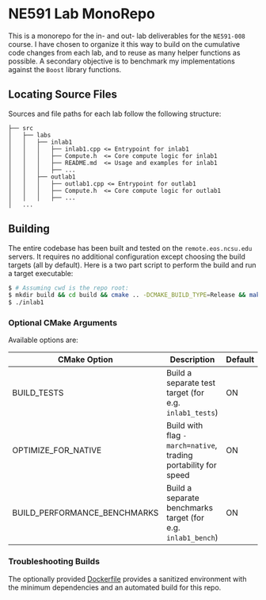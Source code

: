 # NE591 Lab MonoRepo #

This is a monorepo for the in- and out- lab deliverables for the `NE591-008` course. I have chosen to organize it 
this way to build on the cumulative code changes from each lab, and to reuse as many helper functions as possible. 
A secondary objective is to benchmark my implementations against the `Boost` library functions. 


## Locating Source Files ##
Sources and file paths for each lab follow the following structure:
```
├── src
│   ├── labs
│   │   ├── inlab1
│   │   │   ├── inlab1.cpp <= Entrypoint for inlab1
│   │   │   ├── Compute.h  <= Core compute logic for inlab1
│   │   │   ├── README.md  <= Usage and examples for inlab1
│   │   │   ├── ...
│   │   ├── outlab1
│   │   │   ├── outlab1.cpp <= Entrypoint for outlab1
│   │   │   ├── Compute.h  <= Core compute logic for outlab1
│   │   │   ├── ...
│   ...
```
## Building ##

The entire codebase has been built and tested on the `remote.eos.ncsu.edu` servers. It requires no additional configuration
except choosing the build targets (all by default). Here is a two part script to perform the build and run a 
target executable:

```bash
$ # Assuming cwd is the repo root:
$ mkdir build && cd build && cmake .. -DCMAKE_BUILD_TYPE=Release && make -j && cd bin
$ ./inlab1
```
### Optional CMake Arguments ###

Available options are:

| CMake Option                 | Description                                                    | Default |
|------------------------------|----------------------------------------------------------------|---------|
| BUILD_TESTS                  | Build a separate test target (for e.g. `inlab1_tests`)         | ON      |
| OPTIMIZE_FOR_NATIVE          | Build with flag `-march=native`, trading portability for speed | ON      |
| BUILD_PERFORMANCE_BENCHMARKS | Build a separate benchmarks target (for e.g. `inlab1_bench`)   | ON      |

### Troubleshooting Builds ###
The optionally provided [Dockerfile](Dockerfile) provides a sanitized environment with the minimum dependencies
and an automated build for this repo.
